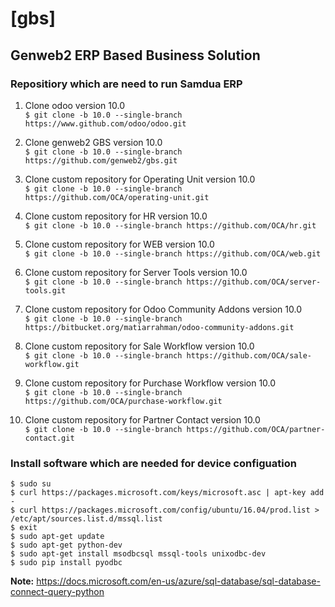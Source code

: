 # [gbs]
## Genweb2 ERP Based Business Solution

### Repositiory which are need to run Samdua ERP

1. Clone odoo version 10.0
<br/>```$ git clone -b 10.0 --single-branch https://www.github.com/odoo/odoo.git ```<br/>

2. Clone genweb2 GBS version 10.0
<br/>```$ git clone -b 10.0 --single-branch https://github.com/genweb2/gbs.git ```<br/>

3. Clone custom repository for Operating Unit version 10.0
<br/>```$ git clone -b 10.0 --single-branch https://github.com/OCA/operating-unit.git ```<br/>

4. Clone custom repository for HR version 10.0
<br/>```$ git clone -b 10.0 --single-branch https://github.com/OCA/hr.git ```<br/>

5. Clone custom repository for WEB version 10.0
<br/>```$ git clone -b 10.0 --single-branch https://github.com/OCA/web.git ```<br/>

6. Clone custom repository for Server Tools version 10.0
<br/>```$ git clone -b 10.0 --single-branch https://github.com/OCA/server-tools.git ```<br/>

7. Clone custom repository for Odoo Community Addons version 10.0
<br/>```$ git clone -b 10.0 --single-branch https://bitbucket.org/matiarrahman/odoo-community-addons.git ```<br/>

8. Clone custom repository for Sale Workflow version 10.0
<br/>```$ git clone -b 10.0 --single-branch https://github.com/OCA/sale-workflow.git ```<br/>

9. Clone custom repository for Purchase Workflow version 10.0
<br/>```$ git clone -b 10.0 --single-branch https://github.com/OCA/purchase-workflow.git ```<br/>

10. Clone custom repository for Partner Contact version 10.0
<br/>```$ git clone -b 10.0 --single-branch https://github.com/OCA/partner-contact.git ```<br/>

### Install software which are needed for device configuation


```$ sudo su```<br />
```$ curl https://packages.microsoft.com/keys/microsoft.asc | apt-key add -```<br />
```$ curl https://packages.microsoft.com/config/ubuntu/16.04/prod.list > /etc/apt/sources.list.d/mssql.list```<br />
```$ exit```<br />
```$ sudo apt-get update```<br />
```$ sudo apt-get python-dev```<br />
```$ sudo apt-get install msodbcsql mssql-tools unixodbc-dev```<br />
```$ sudo pip install pyodbc```<br />

<strong>Note:</strong> https://docs.microsoft.com/en-us/azure/sql-database/sql-database-connect-query-python
